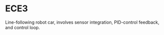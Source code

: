 # ECE3
Line-following robot car, involves sensor integration, PID-control feedback, and control loop.
